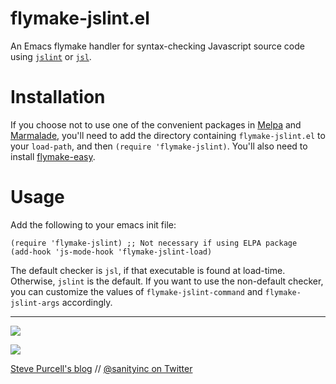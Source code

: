 flymake-jslint.el
=================

An Emacs flymake handler for syntax-checking Javascript source code
using [`jslint`](http://jslint.com/) or [`jsl`](http://javascriptlint.com/).

Installation
=============

If you choose not to use one of the convenient packages in
[Melpa][melpa] and [Marmalade][marmalade], you'll need to add the
directory containing `flymake-jslint.el` to your `load-path`, and then
`(require 'flymake-jslint)`. You'll also need to install
[flymake-easy](https://github.com/purcell/flymake-easy).

Usage
=====

Add the following to your emacs init file:

    (require 'flymake-jslint) ;; Not necessary if using ELPA package
    (add-hook 'js-mode-hook 'flymake-jslint-load)

The default checker is `jsl`, if that executable is
found at load-time. Otherwise, `jslint` is the default. If you want
to use the non-default checker, you can customize the values of
`flymake-jslint-command` and `flymake-jslint-args` accordingly.

[marmalade]: http://marmalade-repo.org
[melpa]: http://melpa.org

<hr>

[![](http://api.coderwall.com/purcell/endorsecount.png)](http://coderwall.com/purcell)

[![](http://www.linkedin.com/img/webpromo/btn_liprofile_blue_80x15.png)](http://uk.linkedin.com/in/stevepurcell)

[Steve Purcell's blog](http://www.sanityinc.com/) // [@sanityinc on Twitter](https://twitter.com/sanityinc)

